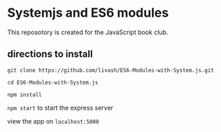 # Systemjs and ES6 modules

This reposotory is created for the JavaScript book club.

## directions to install

`git clone https://github.com/livash/ES6-Modules-with-System.js.git`

`cd ES6-Modules-with-System.js`

`npm install`

`npm start` to start the express server

view the app on `localhost:5000`